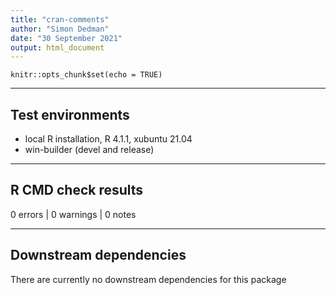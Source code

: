 ```yaml
---
title: "cran-comments"
author: "Simon Dedman"
date: "30 September 2021"
output: html_document
---
```


```{r setup, include=FALSE}
knitr::opts_chunk$set(echo = TRUE)
```

***

## Test environments
* local R installation, R 4.1.1, xubuntu 21.04
* win-builder (devel and release)

***

## R CMD check results

0 errors | 0 warnings | 0 notes

***

## Downstream dependencies

There are currently no downstream dependencies for this package
